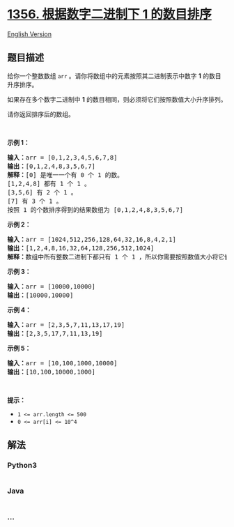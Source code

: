 # [1356. 根据数字二进制下 1 的数目排序](https://leetcode-cn.com/problems/sort-integers-by-the-number-of-1-bits)

[English Version](https://github.com/yanglr/leetcode-ac/blob/master/assets/1300-1399/1356.Sort%20Integers%20by%20The%20Number%20of%201%20Bits/README_EN.md)

## 题目描述

<!-- 这里写题目描述 -->

<p>给你一个整数数组&nbsp;<code>arr</code>&nbsp;。请你将数组中的元素按照其二进制表示中数字 <strong>1</strong> 的数目升序排序。</p>

<p>如果存在多个数字二进制中&nbsp;<strong>1</strong>&nbsp;的数目相同，则必须将它们按照数值大小升序排列。</p>

<p>请你返回排序后的数组。</p>

<p>&nbsp;</p>

<p><strong>示例 1：</strong></p>

<pre><strong>输入：</strong>arr = [0,1,2,3,4,5,6,7,8]
<strong>输出：</strong>[0,1,2,4,8,3,5,6,7]
<strong>解释：</strong>[0] 是唯一一个有 0 个 1 的数。
[1,2,4,8] 都有 1 个 1 。
[3,5,6] 有 2 个 1 。
[7] 有 3 个 1 。
按照 1 的个数排序得到的结果数组为 [0,1,2,4,8,3,5,6,7]
</pre>

<p><strong>示例 2：</strong></p>

<pre><strong>输入：</strong>arr = [1024,512,256,128,64,32,16,8,4,2,1]
<strong>输出：</strong>[1,2,4,8,16,32,64,128,256,512,1024]
<strong>解释：</strong>数组中所有整数二进制下都只有 1 个 1 ，所以你需要按照数值大小将它们排序。
</pre>

<p><strong>示例 3：</strong></p>

<pre><strong>输入：</strong>arr = [10000,10000]
<strong>输出：</strong>[10000,10000]
</pre>

<p><strong>示例 4：</strong></p>

<pre><strong>输入：</strong>arr = [2,3,5,7,11,13,17,19]
<strong>输出：</strong>[2,3,5,17,7,11,13,19]
</pre>

<p><strong>示例 5：</strong></p>

<pre><strong>输入：</strong>arr = [10,100,1000,10000]
<strong>输出：</strong>[10,100,10000,1000]
</pre>

<p>&nbsp;</p>

<p><strong>提示：</strong></p>

<ul>
	<li><code>1 &lt;= arr.length &lt;= 500</code></li>
	<li><code>0 &lt;= arr[i] &lt;= 10^4</code></li>
</ul>


## 解法

<!-- 这里可写通用的实现逻辑 -->

<!-- tabs:start -->

### **Python3**

<!-- 这里可写当前语言的特殊实现逻辑 -->

```python

```

### **Java**

<!-- 这里可写当前语言的特殊实现逻辑 -->

```java

```

### **...**

```

```

<!-- tabs:end -->
